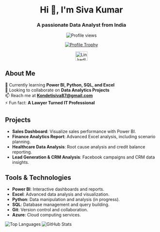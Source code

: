 <h1 align="center">Hi 👋, I'm Siva Kumar</h1>
<h3 align="center">A passionate Data Analyst from India</h3>

<p align="center">
  <img src="https://komarev.com/ghpvc/?username=sivakumar198&label=Profile%20views&color=0e75b6&style=flat" alt="Profile views" />
</p>

<p align="center">
  <a href="https://github.com/ryo-ma/github-profile-trophy">
    <img src="https://github-profile-trophy.vercel.app/?username=sivakumar198" alt="Profile Trophy" />
  </a>
</p>

<p align="center">
  <a href="https://linkedin.com/in/siva-kumar" target="blank">
    <img align="center" src="https://raw.githubusercontent.com/rahuldkjain/github-profile-readme-generator/master/src/images/icons/Social/linked-in-alt.svg" alt="LinkedIn" height="30" width="40" />
  </a>
</p>

## About Me
🌱 Currently learning **Power BI, Python, SQL, and Excel**  
👯 Looking to collaborate on **Data Analytics Projects**  
📫 Reach me at **Kondetisiva87@gmail.com**  
⚡ Fun fact: **A Lawyer Turned IT Professional**

## Projects

- **Sales Dashboard**: Visualize sales performance with Power BI.
- **Finance Analytics Report**: Advanced Excel analysis, including scenario planning.
- **Healthcare Data Analysis**: Root cause analysis and credit balance reporting.
- **Lead Generation & CRM Analysis**: Facebook campaigns and CRM data insights.

## Tools & Technologies

- **Power BI**: Interactive dashboards and reports.
- **Excel**: Advanced data analysis and visualization.
- **Python**: Data manipulation and analysis (in progress).
- **SQL**: Database management and query building.
- **Git**: Version control and collaboration.
- **Azure**: Cloud computing services.

<p align="left">
  <img align="left" src="https://github-readme-stats.vercel.app/api/top-langs?username=sivakumar198&show_icons=true&locale=en&layout=compact" alt="Top Languages" />
</p>
<p>
  <img align="center" src="https://github-readme-stats.vercel.app/api?username=sivakumar198&show_icons=true&locale=en" alt="GitHub Stats" />
</p>
